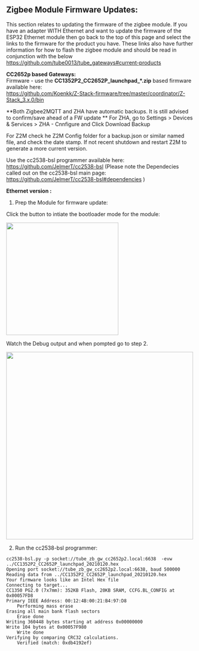 ## Zigbee Module Firmware Updates:
This section relates to updating the firmware of the zigbee module. If you have an adapter WITH Ethernet and want to update the firmware of the ESP32 Ethernet module then go back to the top of this page and select the links to the firmware for the product you have. These links also have further information for how to flash the zigbee module and should be read in conjunction with the below https://github.com/tube0013/tube_gateways#current-products

**CC2652p based Gateways:**  
Firmware - use the **CC1352P2_CC2652P_launchpad_*.zip** based firmware available here:  
https://github.com/Koenkk/Z-Stack-firmware/tree/master/coordinator/Z-Stack_3.x.0/bin

**Both Zigbee2MQTT and ZHA have automatic backups. It is still advised to confirm/save ahead of a FW update **
For ZHA, go to Settings > Devices & Services > ZHA - Cnnfigure and Click Download Backup

For Z2M check he Z2M Config folder for a backup.json or similar named file, and check the date stamp. If not recent shutdown and restart Z2M to generate a more current version.


Use the cc2538-bsl programmer available here: https://github.com/JelmerT/cc2538-bsl
(Please note the Dependecies called out on the cc2538-bsl main page: https://github.com/JelmerT/cc2538-bsl#dependencies )


**Ethernet version :**
1. Prep the Module for firmware update:

Click the button to intiate the bootloader mode for the module:

<img src="https://github.com/tube0013/tube_gateways/raw/main/images/cc2652_web1.png" width="300">

Watch the Debug output and when pompted go to step 2.

<img src="https://github.com/tube0013/tube_gateways/raw/main/images/cc2652_fw_debuglog.png" width="500">


2. Run the cc2538-bsl programmer:
```
cc2538-bsl.py -p socket://tube_zb_gw_cc2652p2.local:6638  -evw ../CC1352P2_CC2652P_launchpad_20210120.hex
Opening port socket://tube_zb_gw_cc2652p2.local:6638, baud 500000
Reading data from ../CC1352P2_CC2652P_launchpad_20210120.hex
Your firmware looks like an Intel Hex file
Connecting to target...
CC1350 PG2.0 (7x7mm): 352KB Flash, 20KB SRAM, CCFG.BL_CONFIG at 0x00057FD8
Primary IEEE Address: 00:12:4B:00:21:B4:97:D8
    Performing mass erase
Erasing all main bank flash sectors
    Erase done
Writing 360448 bytes starting at address 0x00000000
Write 104 bytes at 0x00057F980
    Write done
Verifying by comparing CRC32 calculations.
    Verified (match: 0xdb4192ef)
```